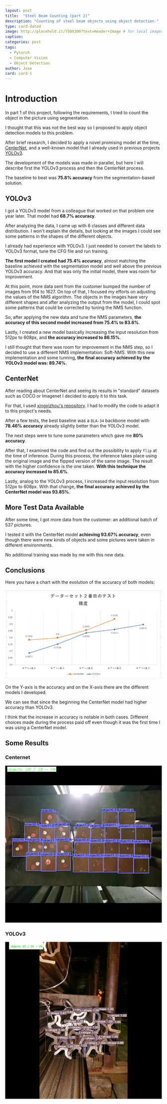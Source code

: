 ```yaml
---
layout: post
title:  "Steel Beam Counting (part 2)"
description: "Counting of steel beam objects using object detection."
type: card-dated
image: http://placehold.it/750X300?text=Header+Image # for local images, place in /assets/img/posts/
caption: 
categories: post
tags: 
  - Pytorch
  - Computer Vision
  - Object Detection
author: Jose
card: card-1
---
```


# Introduction

In part 1 of this project, following the requirements, I tried to count the object in the picture using segmentation.

I thought that this was not the best way so I proposed to apply object detection models to this problem.

After brief research, I decided to apply a novel promising model at the time, [CenterNet](https://github.com/xingyizhou/CenterNet), and a well-known model that I already used in previous projects [YOLOv3](https://github.com/AlexeyAB/darknet).

The development of the models was made in parallel, but here I will describe first the YOLOv3 process and then the CenterNet process.

The baseline to beat was **75.8% accuracy** from the segmentation-based solution.

## YOLOv3

I got a YOLOv3 model from a colleague that worked on that problem one year later. That model had **68.7% accuracy**.

After analyzing the data, I came up with 6 classes and different data distribution. I won't explain the details, but looking at the images I could see some 
patterns in the shapes of the different objects.

I already had experience with YOLOv3. I just needed to convert the labels to YOLOv3 format, tune the CFG file and run training.

**The first model I created had 75.4% accuracy**, almost matching the baseline achieved with the segmentation model and well above the previous YOLOv3 accuracy. 
And that was only the initial model, there was room for improvement.

At this point, more data sent from the customer bumped the number of images from 914 to 1627. 
On top of that, I focused my efforts on adjusting the values of the NMS algorithm. 
The objects in the images have very different shapes and after analyzing the output from the model,
I could spot some patterns that could be corrected by tuning the NMS function.

So, after applying the new data and tune the NMS parameters, **the accuracy of this second model increased from 75.4% to 83.6%**.

Lastly, I created a new model basically increasing the input resolution from 512px to 608px, and **the accuracy increased to 86.15%**.

I still thought that there was room for improvement in the NMS step, so I decided to use a different NMS implementation: Soft-NMS.
With this new implementation and some tunning, **the final accuracy achieved by the YOLOv3 model was: 89.74%.**

## CenterNet

After reading about CenterNet and seeing its results in "standard" datasets such as COCO or Imagenet I decided to apply it to this task.

For that, I used [xingyizhou's repository](https://github.com/xingyizhou/CenterNet). I had to modify the code to adapt it to this project's needs.

After a few tests, the best baseline was a `DLA-34` backbone model with **78.46% accuracy** already slightly better than the YOLOv3 model.

The next steps were to tune some parameters which gave me **80% accuracy**. 

After that, I examined the code and find out the possibility to apply `flip` at the time of inference. During this process, the inference takes place 
using the original image and the flipped version of the same image. The result with the higher confidence is the one taken. 
**With this technique the accuracy increased to 85.6%**.

Lastly, analog to the YOLOv3 process, I increased the input resolution from 512px to 608px.
With that change, **the final accuracy achieved by the CenterNet model was 93.85%**.

## More Test Data Available

After some time, I got more data from the customer: an additional batch of 537 pictures. 

I tested it with the CenterNet model **achieving 93.67% accuracy**, even though there were new kinds of objects and some 
pictures were taken in different environments.

No additional training was made by me with this new data.

## Conclusions

Here you have a chart with the evolution of the accuracy of both models:

![Graph comparison](/assets/img/posts/beam_counting_p2/steel_graph.png)

On the Y-axis is the accuracy and on the X-axis there are the different models I developed.

We can see that since the beginning the CenterNet model had higher accuracy than YOLOv3. 

I think that the increase in accuracy is notable in both cases. 
Different choices made during the process paid off even though it was the first time I was using a CenterNet model. 

## Some Results

### Centernet

![CenterNet](/assets/img/posts/beam_counting_p2/CenterNet_steel_1.png)

### YOLOv3

![YOLOv3](/assets/img/posts/beam_counting_p2/YOLOv3_steel_1.png)